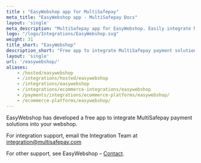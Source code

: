 ```yaml
---
title : "EasyWebshop app for MultiSafepay"
meta_title: "EasyWebshop app - MultiSafepay Docs"
layout: 'single'
meta_description: "MultiSafepay app for EasyWebshop. Easily integrate MultiSafepay payment solutions into your EasyWebshop platform with the free app."
logo: "/logo/Integrations/EasyWebshop.svg"
weight: 31
title_short: "EasyWebshop"
description_short: "Free app to integrate MultiSafepay payment solutions into your EasyWebshop webshop."
layout: 'single'
url: '/easywebshop/'
aliases: 
    - /hosted/easywebshop
    - /integrations/hosted/easywebshop
    - /integrations/easywebshop
    - /integrations/ecommerce-integrations/easywebshop
    - /payments/integrations/ecommerce-platforms/easywebshop/
    - /ecommerce-platforms/easywebshop/
---
```


EasyWebshop has developed a free app to integrate MultiSafepay payment solutions into your webshop.

For integration support, email the Integration Team at <integration@multisafepay.com>

For other support, see EasyWebshop – [Contact](https://www.easywebshop.com/software/contact). 


